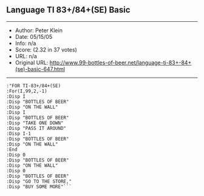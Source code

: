 
## Language TI 83+/84+(SE) Basic ##
---
- Author: Peter Klein
- Date: 05/15/05
- Info: n/a
- Score:  (2.32 in 37 votes)
- URL: n/a
- Original URL: http://www.99-bottles-of-beer.net/language-ti-83+-84+(se)-basic-647.html
---

```:"99 BOTTLES OF BEER 
:"FOR TI-83+/84+(SE)
:For(I,99,2,-1)
:Disp I
:Disp "BOTTLES OF BEER"
:Disp "ON THE WALL"
:Disp I
:Disp "BOTTLES OF BEER"
:Disp "TAKE ONE DOWN"
:Disp "PASS IT AROUND"
:Disp I-1
:Disp "BOTTLES OF BEER"
:Disp "ON THE WALL"
:End
:Disp 0
:Disp "BOTTLES OF BEER"
:Disp "ON THE WALL"
:Disp 0
:Disp "BOTTLES OF BEER"
:Disp "GO TO THE STORE,"
:Disp "BUY SOME MORE"```